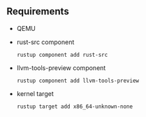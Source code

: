 
## Requirements
* QEMU

* rust-src component
    ```
    rustup component add rust-src
    ```

* llvm-tools-preview component
    ```
    rustup component add llvm-tools-preview
    ```

* kernel target
    ```
    rustup target add x86_64-unknown-none
    ```

